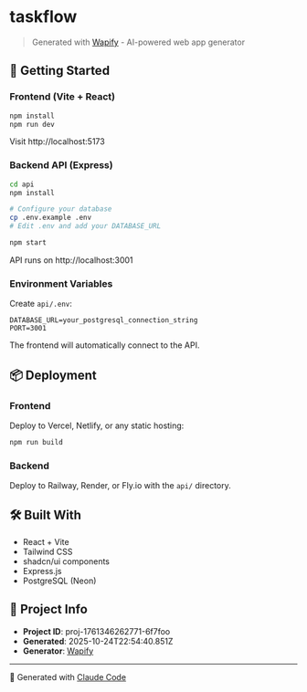 # taskflow

> Generated with [Wapify](https://wapify.app) - AI-powered web app generator

## 🚀 Getting Started

### Frontend (Vite + React)

```bash
npm install
npm run dev
```

Visit http://localhost:5173

### Backend API (Express)

```bash
cd api
npm install

# Configure your database
cp .env.example .env
# Edit .env and add your DATABASE_URL

npm start
```

API runs on http://localhost:3001

### Environment Variables

Create `api/.env`:
```
DATABASE_URL=your_postgresql_connection_string
PORT=3001
```

The frontend will automatically connect to the API.


## 📦 Deployment

### Frontend
Deploy to Vercel, Netlify, or any static hosting:
```bash
npm run build
```

### Backend
Deploy to Railway, Render, or Fly.io with the `api/` directory.

## 🛠️ Built With

- React + Vite
- Tailwind CSS
- shadcn/ui components
- Express.js
- PostgreSQL (Neon)

## 📝 Project Info

- **Project ID**: proj-1761346262771-6f7foo
- **Generated**: 2025-10-24T22:54:40.851Z
- **Generator**: [Wapify](https://wapify.app)

---

🤖 Generated with [Claude Code](https://claude.com/claude-code)
